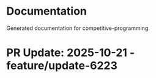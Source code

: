 # Documentation

Generated documentation for competitive-programming.

# PR Update: 2025-10-21 - feature/update-6223
